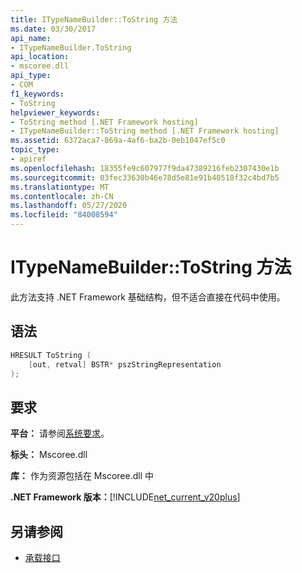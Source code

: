 ```yaml
---
title: ITypeNameBuilder::ToString 方法
ms.date: 03/30/2017
api_name:
- ITypeNameBuilder.ToString
api_location:
- mscoree.dll
api_type:
- COM
f1_keywords:
- ToString
helpviewer_keywords:
- ToString method [.NET Framework hosting]
- ITypeNameBuilder::ToString method [.NET Framework hosting]
ms.assetid: 6372aca7-869a-4af6-ba2b-0eb1047ef5c0
topic_type:
- apiref
ms.openlocfilehash: 18355fe9c607977f9da47389216feb2307430e1b
ms.sourcegitcommit: 03fec33630b46e78d5e81e91b40518f32c4bd7b5
ms.translationtype: MT
ms.contentlocale: zh-CN
ms.lasthandoff: 05/27/2020
ms.locfileid: "84008594"
---
```

# <a name="itypenamebuildertostring-method"></a>ITypeNameBuilder::ToString 方法
此方法支持 .NET Framework 基础结构，但不适合直接在代码中使用。  
  
## <a name="syntax"></a>语法  
  
```cpp  
HRESULT ToString (  
    [out, retval] BSTR* pszStringRepresentation  
);  
```  
  
## <a name="requirements"></a>要求  
 **平台：** 请参阅[系统要求](../../get-started/system-requirements.md)。  
  
 **标头：** Mscoree.dll  
  
 **库：** 作为资源包括在 Mscoree.dll 中  
  
 **.NET Framework 版本：**[!INCLUDE[net_current_v20plus](../../../../includes/net-current-v20plus-md.md)]  
  
## <a name="see-also"></a>另请参阅

- [承载接口](hosting-interfaces.md)
